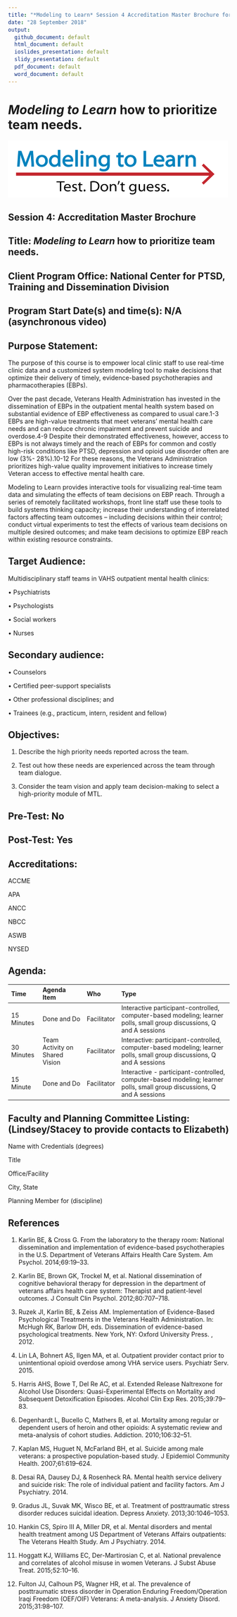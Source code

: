 ```yaml
---
title: "*Modeling to Learn* Session 4 Accreditation Master Brochure for *MTL Live* and *MTL Video*"
date: "28 September 2018"
output: 
  github_document: default
  html_document: default
  ioslides_presentation: default
  slidy_presentation: default
  pdf_document: default
  word_document: default
---
```


<!-- MTL Logo, HTML img tag -->
# *Modeling to Learn* how to prioritize team needs.
<img src = "https://raw.githubusercontent.com/lzim/teampsd/teampsd_style/mtl_logo/mtl_testdontguess_sm.png"
     height = "130" width = "500">  

## Session 4: Accreditation Master Brochure

## Title: *Modeling to Learn* how to prioritize team needs.

## Client Program Office: National Center for PTSD, Training and Dissemination Division

## Program Start Date(s) and time(s): N/A (asynchronous video)

## Purpose Statement:  

The purpose of this course is to empower local clinic staff to use real-time clinic data and a customized system modeling tool to make decisions that optimize their delivery of timely, evidence-based psychotherapies and pharmacotherapies (EBPs).

Over the past decade, Veterans Health Administration has invested in the dissemination of EBPs in the outpatient mental health system based on substantial evidence of EBP effectiveness as compared to usual care.1-3 EBPs are high-value treatments that meet veterans’ mental health care needs and can reduce chronic impairment and prevent suicide and overdose.4-9 Despite their demonstrated effectiveness, however, access to EBPs is not always timely and the reach of EBPs for common and costly high-risk conditions like PTSD, depression and opioid use disorder often are low (3%- 28%).10-12 For these reasons, the Veterans Administration prioritizes high-value quality improvement initiatives to increase timely Veteran access to effective mental health care.

Modeling to Learn provides interactive tools for visualizing real-time team data and simulating the effects of team decisions on EBP reach. Through a series of remotely facilitated workshops, front line staff use these tools to build systems thinking capacity; increase their understanding of interrelated factors affecting team outcomes – including decisions within their control; conduct virtual experiments to test the effects of various team decisions on multiple desired outcomes; and make team decisions to optimize EBP reach within existing resource constraints.

## Target Audience: 

Multidisciplinary staff teams in VAHS outpatient mental health clinics:

•	Psychiatrists

•	Psychologists

•	Social workers

•	Nurses

## Secondary audience:

•	Counselors

•	Certified peer-support specialists

•	Other professional disciplines; and 

•	Trainees (e.g., practicum, intern, resident and fellow)

## Objectives: 

1.	Describe the high priority needs reported across the team.

2.	Test out how these needs are experienced across the team through team dialogue.

3.	Consider the team vision and apply team decision-making to select a high-priority module of MTL.

## Pre-Test: No

## Post-Test: Yes

## Accreditations: 

ACCME

APA

ANCC

NBCC

ASWB

NYSED

## Agenda:
<!-- Agenda Table -->

| Time | Agenda Item | Who | Type |
|:-----------	|:---------------|:----------------|:-----------------------|
| 15 Minutes | Done and Do | Facilitator | Interactive participant-controlled, computer-based modeling; learner polls, small group discussions, Q and A sessions |
| 30 Minutes | Team Activity on Shared Vision | Facilitator | Interactive: participant-controlled, computer-based modeling; learner polls, small group discussions, Q and A sessions |
| 15 Minute | Done and Do | Facilitator | Interactive - participant-controlled, computer-based modeling; learner polls, small group discussions, Q and A sessions |


## Faculty and Planning Committee Listing: (Lindsey/Stacey to provide contacts to Elizabeth)

Name with Credentials (degrees)

Title

Office/Facility

City, State 

Planning Member for (discipline)

## References

1.	Karlin BE, & Cross G. From the laboratory to the therapy room: National dissemination and implementation of evidence-based psychotherapies in the U.S. Department of Veterans Affairs Health Care System. Am Psychol. 2014;69:19–33.

2.	Karlin BE, Brown GK, Trockel M, et al. National dissemination of cognitive behavioral therapy for depression in the department of veterans affairs health care system: Therapist and patient-level outcomes. J Consult Clin Psychol. 2012;80:707–718.

3.	Ruzek JI, Karlin BE, & Zeiss AM. Implementation of Evidence-Based Psychological Treatments in the Veterans Health Administration. In: McHugh RK, Barlow DH, eds. Dissemination of evidence-based psychological treatments. New York, NY: Oxford University Press. , 2012.

4.	Lin LA, Bohnert AS, Ilgen MA, et al. Outpatient provider contact prior to unintentional opioid overdose among VHA service users. Psychiatr Serv. 2015.

5.	Harris AHS, Bowe T, Del Re AC, et al. Extended Release Naltrexone for Alcohol Use Disorders: Quasi-Experimental Effects on Mortality and Subsequent Detoxification Episodes. Alcohol Clin Exp Res. 2015;39:79–83.

6.	Degenhardt L, Bucello C, Mathers B, et al. Mortality among regular or dependent users of heroin and other opioids: A systematic review and meta-analysis of cohort studies. Addiction. 2010;106:32–51.

7.	Kaplan MS, Huguet N, McFarland BH, et al. Suicide among male veterans: a prospective population-based study. J Epidemiol Community Health. 2007;61:619–624.

8.	Desai RA, Dausey DJ, & Rosenheck RA. Mental health service delivery and suicide risk: The role of individual patient and facility factors. Am J Psychiatry. 2014.

9.	Gradus JL, Suvak MK, Wisco BE, et al. Treatment of posttraumatic stress disorder reduces suicidal ideation. Depress Anxiety. 2013;30:1046–1053.

10.	Hankin CS, Spiro III A, Miller DR, et al. Mental disorders and mental health treatment among US Department of Veterans Affairs outpatients: The Veterans Health Study. Am J Psychiatry. 2014.

11.	Hoggatt KJ, Williams EC, Der-Martirosian C, et al. National prevalence and correlates of alcohol misuse in women Veterans. J Subst Abuse Treat. 2015;52:10–16.

12.	Fulton JJ, Calhoun PS, Wagner HR, et al. The prevalence of posttraumatic stress disorder in Operation Enduring Freedom/Operation Iraqi Freedom (OEF/OIF) Veterans: A meta-analysis. J Anxiety Disord. 2015;31:98–107. 
